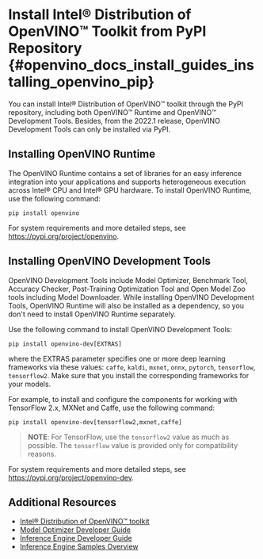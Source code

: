 # Install Intel® Distribution of OpenVINO™ Toolkit from PyPI Repository {#openvino_docs_install_guides_installing_openvino_pip}

You can install Intel® Distribution of OpenVINO™ toolkit through the PyPI repository, including both OpenVINO™ Runtime and OpenVINO™ Development Tools. Besides, from the 2022.1 release, OpenVINO Development Tools can only be installed via PyPI.


## Installing OpenVINO Runtime

The OpenVINO Runtime contains a set of libraries for an easy inference integration into your applications and supports heterogeneous execution across Intel® CPU and Intel® GPU hardware. To install OpenVINO Runtime, use the following command:
```
pip install openvino
```

For system requirements and more detailed steps, see <https://pypi.org/project/openvino>.


## Installing OpenVINO Development Tools

OpenVINO Development Tools include Model Optimizer, Benchmark Tool, Accuracy Checker, Post-Training Optimization Tool and Open Model Zoo tools including Model Downloader. While installing OpenVINO Development Tools, OpenVINO Runtime will also be installed as a dependency, so you don't need to install OpenVINO Runtime separately.

Use the following command to install OpenVINO Development Tools:
```
pip install openvino-dev[EXTRAS]
```
where the EXTRAS parameter specifies one or more deep learning frameworks via these values: `caffe`, `kaldi`, `mxnet`, `onnx`, `pytorch`, `tensorflow`, `tensorflow2`. Make sure that you install the corresponding frameworks for your models.

For example, to install and configure the components for working with TensorFlow 2.x, MXNet and Caffe, use the following command:
```
pip install openvino-dev[tensorflow2,mxnet,caffe]
```

> **NOTE**: For TensorFlow, use the `tensorflow2` value as much as possible. The `tensorflow` value is provided only for compatibility reasons.
   
For system requirements and more detailed steps, see <https://pypi.org/project/openvino-dev>.


## Additional Resources

- [Intel® Distribution of OpenVINO™ toolkit](https://software.intel.com/en-us/openvino-toolkit)
- [Model Optimizer Developer Guide](../MO_DG/Deep_Learning_Model_Optimizer_DevGuide.md)
- [Inference Engine Developer Guide](../OV_Runtime_UG/OpenVINO_Runtime_User_Guide.md)
- [Inference Engine Samples Overview](../OV_Runtime_UG/Samples_Overview.md)
